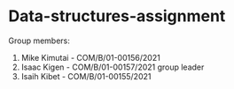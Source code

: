 # Data-structures-assignment
Group members: 
1. Mike Kimutai - COM/B/01-00156/2021
2. Isaac Kigen - COM/B/01-00157/2021 group leader
3. Isaih Kibet - COM/B/01-00155/2021
